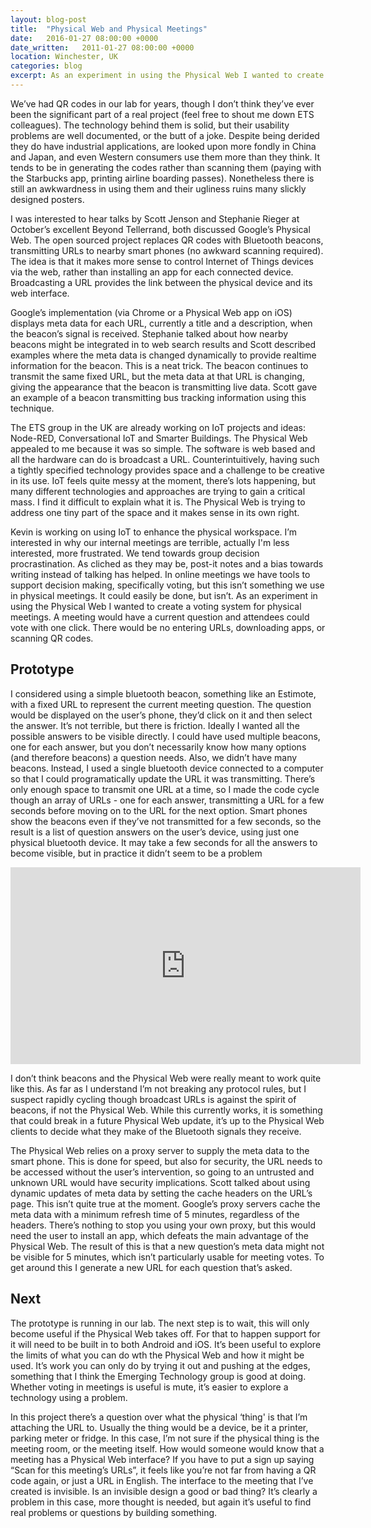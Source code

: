 ```yaml
---
layout: blog-post
title:  "Physical Web and Physical Meetings"
date:   2016-01-27 08:00:00 +0000
date_written:   2011-01-27 08:00:00 +0000
location: Winchester, UK
categories: blog
excerpt: As an experiment in using the Physical Web I wanted to create a voting system for physical meetings.  A meeting would have a current question and attendees could vote with one click.  There would be no entering URLs, downloading apps, or scanning QR codes.
---
```

We’ve had QR codes in our lab for years, though I don’t think they’ve ever been the significant part of a real project (feel free to shout me down ETS colleagues). The technology behind them is solid, but their usability problems are well documented, or the butt of a joke.  Despite being derided they do have industrial applications, are looked upon more fondly in China and Japan, and even Western consumers use them more than they think.  It tends to be in generating the codes rather than scanning them (paying with the Starbucks app, printing airline boarding passes). Nonetheless there is still an awkwardness in using them and their ugliness ruins many slickly designed posters.

I was interested to hear talks by Scott Jenson and Stephanie Rieger at October’s excellent Beyond Tellerrand, both discussed Google’s Physical Web.  The open sourced project replaces QR codes with Bluetooth beacons, transmitting URLs to nearby smart phones (no awkward scanning required). The idea is that it makes more sense to control Internet of Things devices via the web, rather than installing an app for each connected device.  Broadcasting a URL provides the link between the physical device and its web interface.

Google’s implementation (via Chrome or a Physical Web app on iOS) displays meta data for each URL, currently a title and a description, when the beacon’s signal is received.  Stephanie talked about how nearby beacons might be integrated in to web search results and Scott described examples where the meta data is changed dynamically to provide realtime information for the beacon. This is a neat trick. The beacon continues to transmit the same fixed URL, but the meta data at that URL is changing, giving the appearance that the beacon is transmitting live data.  Scott gave an example of a beacon transmitting bus tracking information using this technique.

The ETS group in the UK are already working on IoT projects and ideas: Node-RED, Conversational IoT and Smarter Buildings.  The Physical Web appealed to me because it was so simple. The software is web based and all the hardware can do is broadcast a URL. Counterintuitively, having such a tightly specified technology provides space and a challenge to be creative in its use.  IoT feels quite messy at the moment, there’s lots happening, but many different technologies and approaches are trying to gain a critical mass.  I find it difficult to explain what it is. The Physical Web is trying to address one tiny part of the space and it makes sense in its own right.

Kevin is working on using IoT to enhance the physical workspace.  I’m interested in why our internal meetings are terrible, actually I'm less interested, more frustrated. We tend towards group decision procrastination. As cliched as they may be, post-it notes and a bias towards writing instead of talking has helped.  In online meetings we have tools to support decision making, specifically voting, but this isn’t something we use in physical meetings. It could easily be done, but isn’t. As an experiment in using the Physical Web I wanted to create a voting system for physical meetings.  A meeting would have a current question and attendees could vote with one click.  There would be no entering URLs, downloading apps, or scanning QR codes.

## Prototype
I considered using a simple bluetooth beacon, something like an Estimote, with a fixed URL to represent the current meeting question. The question would be displayed on the user’s phone, they’d click on it and then select the answer. It’s not terrible, but there is friction. Ideally I wanted all the possible answers to be visible directly.  I could have used multiple beacons, one for each answer, but you don’t necessarily know how many options (and therefore beacons) a question needs.  Also, we didn’t have many beacons.  Instead, I used a single  bluetooth device connected to a computer so that I could programatically update the URL it was transmitting.  There’s only enough space to transmit one URL at a time, so I made the code cycle though an array of URLs - one for each answer, transmitting a URL for a few seconds before moving on to the URL for the next option.  Smart phones show the beacons even if they’ve not transmitted for a few seconds, so the result is a list of question answers on the user’s device, using just one physical bluetooth device.  It may take a few seconds for all the answers to become visible, but in practice it didn’t seem to be a problem

<p class='embed'>
  <iframe allowfullscreen="true" frameborder="0"  src="https://www.youtube.com/embed/c8HfyF2PpCo?rel=0" width="560" height="315"></iframe>
</p>

I don’t think beacons and the Physical Web were really meant to work quite like this.  As far as I understand I’m not breaking any protocol rules, but I suspect rapidly cycling though broadcast URLs is against the spirit of beacons, if not the Physical Web.  While this currently works, it is something that could break in a future Physical Web update, it’s up to the Physical Web clients to decide what they make of the Bluetooth signals they receive.

The Physical Web relies on a proxy server to supply the meta data to the smart phone.  This is done for speed, but also for security, the URL needs to be accessed without the user’s intervention, so going to an untrusted and unknown URL would have security implications.  Scott talked about using dynamic updates of meta data by setting the cache headers on the URL’s page.  This isn’t quite true at the moment.  Google’s proxy servers cache the meta data with a minimum refresh time of 5 minutes, regardless of the headers. There’s nothing to stop you using your own proxy, but this would need the user to install an app, which defeats the main advantage of the Physical Web.  The result of this is that a new question’s meta data might not be visible for 5 minutes, which isn’t particularly usable for meeting votes. To get around this I generate a new URL for each question that’s asked.

## Next
The prototype is running in our lab. The next step is to wait, this will only become useful if the Physical Web takes off.  For that to happen support for it will need to be built in to both Android and iOS.  It’s been useful to explore the limits of what you can do wth the Physical Web and how it might be used. It’s work you can only do by trying it out and pushing at the edges, something that I think the Emerging Technology group is good at doing. Whether voting in meetings is useful is mute, it’s easier to explore a technology using a problem.

In this project there’s a question over what the physical ‘thing' is that I’m attaching the URL to. Usually the thing would be a device, be it a printer, parking meter or fridge. In this case, I’m not sure if the physical thing is the meeting room, or the meeting itself. How would someone would know that a meeting has a Physical Web interface? If you have to put a sign up saying “Scan for this meeting’s URLs”, it feels like you’re not far from having a QR code again, or just a URL in English. The interface to the meeting that I’ve created is invisible. Is an invisible design a good or bad thing? It’s clearly a problem in this case, more thought is needed, but again it’s useful to find real problems or questions by building something.
